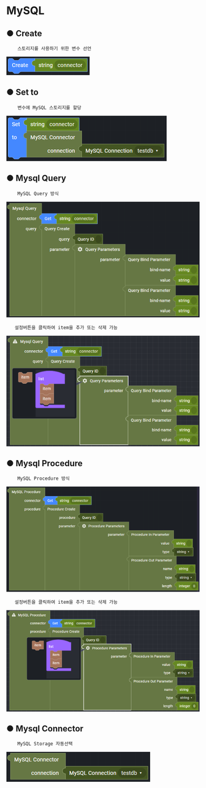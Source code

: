 # MySQL

## ● Create

        스토리지를 사용하기 위한 변수 선언

![](../../../.gitbook/assets/image%20%28259%29.png)

## ● Set to

        변수에 MySQL 스토리지를 할당

![](../../../.gitbook/assets/image%20%28288%29.png)

## ● Mysql Query

        MySQL Query 방식

![](../../../.gitbook/assets/image%20%28312%29.png)

       설정버튼을 클릭하여 item을 추가 또는 삭제 가능

![](../../../.gitbook/assets/image%20%28233%29.png)

## ● Mysql Procedure

        MySQL Procedure 방식

![](../../../.gitbook/assets/image%20%28313%29.png)

       설정버튼을 클릭하여 item을 추가 또는 삭제 가능

![](../../../.gitbook/assets/image%20%28236%29.png)

## ● Mysql Connector

        MySQL Storage 자동선택

![](../../../.gitbook/assets/image%20%28274%29.png)


